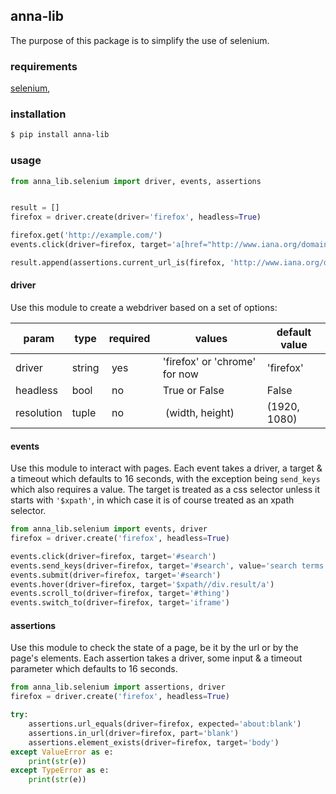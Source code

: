 ## anna-lib
The purpose of this package is to simplify the use of selenium.

### requirements
[selenium](https://pypi.org/project/selenium/),

### installation
```bash
$ pip install anna-lib
```

### usage
```python
from anna_lib.selenium import driver, events, assertions


result = []
firefox = driver.create(driver='firefox', headless=True)

firefox.get('http://example.com/')
events.click(driver=firefox, target='a[href="http://www.iana.org/domains/example"]')

result.append(assertions.current_url_is(firefox, 'http://www.iana.org/domains/example'))
```

#### driver
Use this module to create a webdriver based on a set of options:

| param  | type | required | values | default value |
|--------|------|----------|-------|----------------|
| driver | string | yes | 'firefox' or 'chrome' for now | 'firefox' |
| headless | bool | no | True or False | False |
| resolution | tuple | no | (width, height) | (1920, 1080) |

#### events
Use this module to interact with pages. Each event takes a driver, a target & a timeout which defaults to 16 seconds, with the exception being ```send_keys``` which also requires a value.
The target is treated as a css selector unless it starts with ```'$xpath'```, in which case it is of course treated as an xpath selector.
```python
from anna_lib.selenium import events, driver
firefox = driver.create('firefox', headless=True)

events.click(driver=firefox, target='#search')
events.send_keys(driver=firefox, target='#search', value='search terms')
events.submit(driver=firefox, target='#search')
events.hover(driver=firefox, target='$xpath//div.result/a')
events.scroll_to(driver=firefox, target='#thing')
events.switch_to(driver=firefox, target='iframe')
```

#### assertions
Use this module to check the state of a page, be it by the url or by the page's elements.
Each assertion takes a driver, some input & a timeout parameter which defaults to 16 seconds.
```python
from anna_lib.selenium import assertions, driver
firefox = driver.create('firefox', headless=True)

try:
	assertions.url_equals(driver=firefox, expected='about:blank')
	assertions.in_url(driver=firefox, part='blank')
	assertions.element_exists(driver=firefox, target='body')
except ValueError as e:
	print(str(e))
except TypeError as e:
	print(str(e))
```